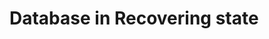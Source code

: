 <properties
	pageTitle="Database in Recovering state"
	description="Database in Recovering state"
	infoBubbleText="Database in Recovering state"
	service=""
	resource=""
	authors="srdan-bozovic-msft"
	ms.author="srbozovi"
	displayOrder=""
	articleId="fc0a77ec-b429-4278-9eef-108e8e6383cd"
	diagnosticScenario=""
	selfHelpType=""
	supportTopicIds="32637254"
	resourceTags=""
	productPesIds="16259"
	cloudEnvironments=""
/>

# Database in Recovering state
